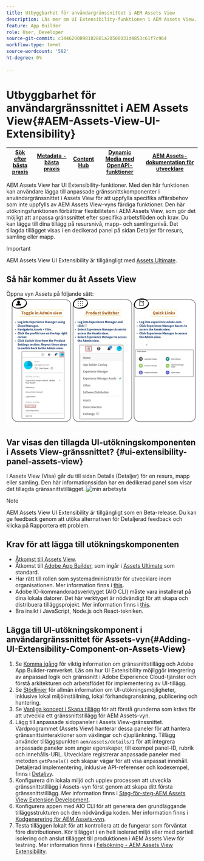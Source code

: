 ```yaml
---
title: Utbyggbarhet för användargränssnittet i AEM Assets View
description: Läs mer om UI Extensibility-funktionen i AEM Assets View. Med användargränssnittet i AEM Assets View kan du lägga till anpassade användargränssnittskomponenter som uppfyller specifika affärsbehov.
feature: App Builder
role: User, Developer
source-git-commit: c1446200898102881a20508031d4853c61f7c964
workflow-type: tm+mt
source-wordcount: '582'
ht-degree: 0%

---
```


# Utbyggbarhet för användargränssnittet i AEM Assets View{#AEM-Assets-View-UI-Extensibility}

| [Sök efter bästa praxis](/help/assets/search-best-practices.md) | [Metadata - bästa praxis](/help/assets/metadata-best-practices.md) | [Content Hub](/help/assets/product-overview.md) | [Dynamic Media med OpenAPI-funktioner](/help/assets/dynamic-media-open-apis-overview.md) | [AEM Assets-dokumentation för utvecklare](https://developer.adobe.com/experience-cloud/experience-manager-apis/) |
| ------------- | --------------------------- |---------|----|-----|

AEM Assets View har UI Extensibility-funktioner. Med den här funktionen kan användare lägga till anpassade gränssnittskomponenter i användargränssnittet i Assets View för att uppfylla specifika affärsbehov som inte uppfylls av AEM Assets View-vyns färdiga funktioner. Den här utökningsfunktionen förbättrar flexibiliteten i AEM Assets View, som gör det möjligt att anpassa gränssnittet efter specifika arbetsflöden och krav.
Du kan lägga till dina tillägg på resursnivå, mapp- och samlingsnivå. Det tillagda tillägget visas i en dedikerad panel på sidan Detaljer för resurs, samling eller mapp.

>[!IMPORTANT]
> AEM Assets View UI Extensibility är tillgängligt med [Assets Ultimate](/help/assets/assets-ultimate-overview.md).

## <a id="1"></a> Så här kommer du åt Assets View

Öppna vyn Assets på följande sätt:
![access-assets-view-ui](/help/assets/assets/access-assets-view.jpg)

## Var visas den tillagda UI-utökningskomponenten i Assets View-gränssnittet? {#ui-extensibility-panel-assets-view}

I Assets View (Visa) går du till sidan Details (Detaljer) för en resurs, mapp eller samling. Den här informationssidan har en dedikerad panel som visar det tillagda gränssnittstillägget.
![min arbetsyta](/help/assets/assets/my-workspace-assets-view3.png)

>[!NOTE]
>
> AEM Assets View UI Extensibility är tillgängligt som en Beta-release. Du kan ge feedback genom att utöka alternativen för Detaljerad feedback och klicka på Rapportera ett problem.

## Krav för att lägga till utökningskomponenten

* [Åtkomst till Assets View](#1).
* Åtkomst till [Adobe App Builder](https://developer.adobe.com/app-builder/docs/overview/), som ingår i [Assets Ultimate](/help/assets/assets-ultimate-overview.md) som standard.
* Har rätt till rollen som systemadministratör för utvecklare inom organisationen. Mer information finns i [this](https://developer.adobe.com/uix/docs/guides/get-access/).
* Adobe IO-kommandoradsverktyget (AIO CLI) måste vara installerat på dina lokala datorer. Det här verktyget är nödvändigt för att skapa och distribuera tilläggsprojekt. Mer information finns i [this](https://developer.adobe.com/app-builder/docs/getting_started/#local-environment-set-up).
* Bra insikt i JavaScript, Node.js och React-tekniken.

## Lägga till UI-utökningskomponent i användargränssnittet för Assets-vyn{#Adding-UI-Extensibility-Component-on-Assets-View}

1. Se [Komma igång](https://developer.adobe.com/uix/docs/getting-started/) för viktig information om gränssnittstillägg och Adobe App Builder-ramverket. Läs om hur UI Extensibility möjliggör integrering av anpassad logik och gränssnitt i Adobe Experience Cloud-tjänster och förstå arkitekturen och arbetsflödet för implementering av UI-tillägg.
1. Se [Stödlinjer](https://developer.adobe.com/uix/docs/guides/) för allmän information om UI-utökningsmöjligheter, inklusive lokal miljöinställning, lokal förhandsgranskning, publicering och hantering.
1. Se [Vanliga koncept i Skapa tillägg](https://developer.adobe.com/uix/docs/services/aem-assets-view/api/commons/) för att förstå grunderna som krävs för att utveckla ett gränssnittstillägg för AEM Assets-vyn.
1. Lägg till anpassade sidopaneler i Assets View-gränssnittet. Värdprogrammet (Assets View) hanterar dessa paneler för att hantera gränssnittsinteraktioner som växlingar och djuplänkning. Tillägg använder tilläggspunkten `aem/assets/details/1` för att integrera anpassade paneler som anger egenskaper, till exempel panel-ID, rubrik och innehålls-URL. Utvecklare registrerar anpassade paneler med metoden `getPanels()` och skapar vägar för att visa anpassat innehåll. Detaljerad implementering, inklusive API-referenser och kodexempel, finns i [Detaljvy](https://developer.adobe.com/uix/docs/services/aem-assets-view/api/details-view/).
1. Konfigurera din lokala miljö och upplev processen att utveckla gränssnittstillägg i Assets-vyn först genom att skapa ditt första gränssnittstillägg. Mer information finns i [Steg-för-steg-AEM Assets View Extension Development](https://developer.adobe.com/uix/docs/services/aem-assets-view/extension-development/).
1. Konfigurera appen med AIO CLI för att generera den grundläggande tilläggsstrukturen och den nödvändiga koden. Mer information finns i [Kodgenerering för AEM Assets-vyn](https://developer.adobe.com/uix/docs/services/aem-assets-view/code-generation/).
1. Testa tilläggen lokalt för att kontrollera att de fungerar som förväntat före distributionen. Kör tillägget i en helt isolerad miljö eller med partiell isolering och anslut tillägget till produktionen i AEM Assets View för testning. Mer information finns i [Felsökning - AEM Assets View Extensibility](https://developer.adobe.com/uix/docs/services/aem-assets-view/debug/).


